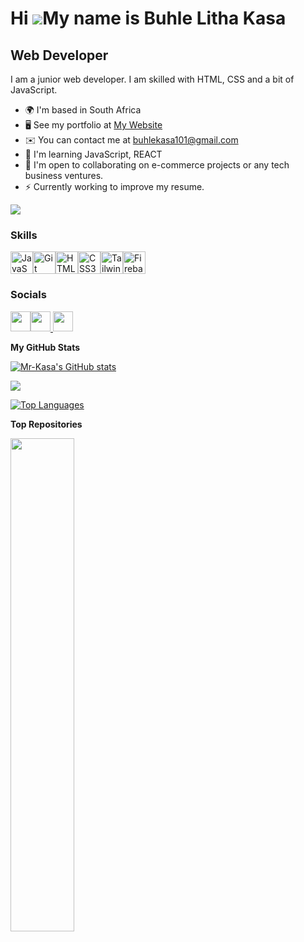 Hi ![](https://user-images.githubusercontent.com/18350557/176309783-0785949b-9127-417c-8b55-ab5a4333674e.gif)My name is Buhle Litha Kasa     <!--Waving hand emoji-->
========================================================================================================================================

Web Developer
-------------

I am a junior web developer. I am skilled with HTML, CSS and a bit of JavaScript.

* 🌍  I'm based in South Africa
* 🖥️  See my portfolio at [My Website](http://buhkas456-wfo2401-buhlekasa.netlify.app/)
* ✉️  You can contact me at [buhlekasa101@gmail.com](mailto:buhlekasa101@gmail.com)
* 🧠  I'm learning JavaScript, REACT
* 🤝  I'm open to collaborating on e-commerce projects or any tech business ventures.
* ⚡  Currently working to improve my resume.

<a href="https://www.github.com/Mr-Kasa" target="_blank" rel="noreferrer"><img                                                  
src="https://img.shields.io/github/followers/Mr-Kasa?logo=github&style=for-the-badge&color=84cc16&labelColor=134e4a" /></a>
### Skills

<p align="left"><a href="https://developer.mozilla.org/en-US/docs/Web/JavaScript" target="_blank" rel="noreferrer"><img src="https://raw.githubusercontent.com/danielcranney/readme-generator/main/public/icons/skills/javascript-colored.svg" width="36" height="36" alt="JavaScript" /></a><a href="https://git-scm.com/" target="_blank" rel="noreferrer"><img src="https://raw.githubusercontent.com/danielcranney/readme-generator/main/public/icons/skills/git-colored.svg" width="36" height="36" alt="Git" /></a><a href="https://developer.mozilla.org/en-US/docs/Glossary/HTML5" target="_blank" rel="noreferrer"><img src="https://raw.githubusercontent.com/danielcranney/readme-generator/main/public/icons/skills/html5-colored.svg" width="36" height="36" alt="HTML5" /></a><a href="https://www.w3.org/TR/CSS/#css" target="_blank" rel="noreferrer"><img src="https://raw.githubusercontent.com/danielcranney/readme-generator/main/public/icons/skills/css3-colored.svg" width="36" height="36" alt="CSS3" /></a><a href="https://tailwindcss.com/" target="_blank" rel="noreferrer"><img src="https://raw.githubusercontent.com/danielcranney/readme-generator/main/public/icons/skills/tailwindcss-colored.svg" width="36" height="36" alt="TailwindCSS" /></a><a href="https://firebase.google.com/" target="_blank" rel="noreferrer"><img src="https://raw.githubusercontent.com/danielcranney/readme-generator/main/public/icons/skills/firebase-colored.svg" width="36" height="36" alt="Firebase" /></a></p>

### Socials

<p align="left"><a href="https://www.facebook.com/Buhle Litha Kasa" target="_blank" rel="noreferrer"> <picture> <source media="(prefers-color-scheme: dark)" srcset="https://raw.githubusercontent.com/danielcranney/readme-generator/main/public/icons/socials/facebook-dark.svg" /><source media="(prefers-color-scheme: light)" srcset="https://raw.githubusercontent.com/danielcranney/readme-generator/main/public/icons/socials/facebook.svg" /><img src="https://raw.githubusercontent.com/danielcranney/readme-generator/main/public/icons/socials/facebook.svg" width="32" height="32" /></picture></a><a href="https://www.github.com/Mr-Kasa" target="_blank" rel="noreferrer"><picture><source media="(prefers-color-scheme: dark)" srcset="https://raw.githubusercontent.com/danielcranney/readme-generator/main/public/icons/socials/github-dark.svg" /><source media="(prefers-color-scheme: light)" srcset="https://raw.githubusercontent.com/danielcranney/readme-generator/main/public/icons/socials/github.svg" /><img src="https://raw.githubusercontent.com/danielcranney/readme-generator/main/public/icons/socials/github.svg" width="32" height="32" /></picture></a><a href="https://www.linkedin.com/in/buhle-kasa-3a03b0298" target="_blank" rel="noreferrer"> <picture><source media="(prefers-color-scheme: dark)" srcset="https://raw.githubusercontent.com/danielcranney/readme-generator/main/public/icons/socials/linkedin-dark.svg" /><source media="(prefers-color-scheme: light)" srcset="https://raw.githubusercontent.com/danielcranney/readme-generator/main/public/icons/socials/linkedin.svg" /><img src="https://raw.githubusercontent.com/danielcranney/readme-generator/main/public/icons/socials/linkedin.svg" width="32" height="32" /></picture></a></p>

<b>My GitHub Stats</b>

<a href="http://www.github.com/Mr-Kasa"><img src="https://github-readme-stats.vercel.app/api?username=Mr-Kasa&show_icons=true&hide=stars,prs,issues,contribs&count_private=true&title_color=ec4899&text_color=facc15&icon_color=84cc16&bg_color=134e4a&hide_border=true&show_icons=true" alt="Mr-Kasa's GitHub stats" /></a>

<a href="http://www.github.com/Mr-Kasa"><img src="https://github-readme-streak-stats.herokuapp.com/?user=Mr-Kasa&stroke=facc15&background=134e4a&ring=ec4899&fire=ec4899&currStreakNum=facc15&currStreakLabel=ec4899&sideNums=facc15&sideLabels=facc15&dates=facc15&hide_border=true" /></a>

<a href="https://github.com/Mr-Kasa" align="left"><img src="https://github-readme-stats.vercel.app/api/top-langs/?username=Mr-Kasa&langs_count=10&title_color=ec4899&text_color=facc15&icon_color=84cc16&bg_color=134e4a&hide_border=true&locale=en&custom_title=Top%20%Languages" alt="Top Languages" /></a>

<b>Top Repositories</b>

<div width="100%" align="center"><a href="https://github.com/Mr-Kasa/BUHKAS465_WFO2401_GroupB_BuhleKasa_SDF11" align="left"><img align="left" width="45%" src="https://github-readme-stats.vercel.app/api/pin/?username=Mr-Kasa&repo=BUHKAS465_WFO2401_GroupB_BuhleKasa_SDF11&title_color=ec4899&text_color=facc15&icon_color=84cc16&bg_color=134e4a&hide_border=true&locale=en" /></a></div><br /><br /><br /><br /><br /><br /><br />
